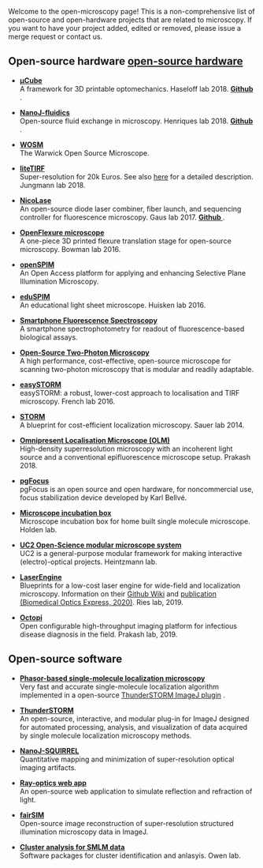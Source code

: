 Welcome to the open-microscopy page! This is a non-comprehensive list of open-source and open-hardware projects that are related to microscopy. If you want to have your project added, edited or removed, please issue a merge request or contact us.

## Open-source hardware <a href="/src/OpenHardware"> <strong> open-source hardware </strong> <a> <br>
* <a href="https://doi.org/10.5334%2Fjoh.8"> <strong> µCube </strong> <a> <br>
A framework for 3D printable optomechanics. Haseloff lab 2018.  <a href="https://mdelmans.github.io/uCube/"> <strong> Github</a> </strong> . 

* <a href="https://doi.org/10.1038/s41467-019-09231-9"> <strong> NanoJ-fluidics </strong> <a> <br>
Open-source fluid exchange in microscopy. Henriques lab 2018. <a href="https://github.com/HenriquesLab/NanoJ-Fluidics"> <strong> Github </strong> </a>. 

* <a href="https://wosmic.org/"> <strong> WOSM </strong> </a> <br>
The Warwick Open Source Microscope.

* <a href="https://doi.org/10.1002%2Fcphc.201800630"> <strong> liteTIRF </strong> </a> <br>
Super-resolution for 20k Euros. See also <a href="http://www.alexauer.me/litetirf/">here</a> for a detailed description. Jungmann lab 2018. 

* <a href="https://doi.org/10.1371%2Fjournal.pone.0173879"> <strong> NicoLase </strong> </a> <br>
An open-source diode laser combiner, fiber launch, and sequencing controller for fluorescence microscopy. Gaus lab 2017. <a href="https://github.com/PRNicovich/NicoLase"> <strong> Github </strong> </a>. 

* <a href="https://github.com/rwb27/openflexure_microscope"> <strong>OpenFlexure microscope </strong> </a> <br>
A one-piece 3D printed flexure translation stage for open-source microscopy. Bowman lab 2016. 

* <a href="http://openspim.org/Welcome_to_the_OpenSPIM_Wiki"> <strong> openSPIM </strong> </a> <br>
An Open Access platform for applying and enhancing Selective Plane Illumination Microscopy.

* <a href="http://journals.plos.org/plosone/article?id=10.1371/journal.pone.0161402"> <strong> eduSPIM </strong> </a> <br>
An educational light sheet microscope. Huisken lab 2016. 

* <a href="https://pubs.acs.org/doi/10.1021/ac502080t"> <strong> Smartphone Fluorescence Spectroscopy </strong> </a> <br>
A smartphone spectrophotometry for readout of fluorescence-based biological assays.

* <a href="https://doi.org/10.1371/journal.pone.0110475"> <strong> Open-Source Two-Photon Microscopy </strong> </a> <br>
A high performance, cost-effective, open-source microscope for scanning two-photon microscopy that is modular and readily adaptable.

* <a href="https://doi.org/10.1002%2Fjbio.201500324"> <strong> easySTORM </strong> </a> <br>
easySTORM: a robust, lower-cost approach to localisation and TIRF microscopy. French lab 2016. 

* <a href="https://doi.org/10.1002%2Fcphc.201300739"> <strong> STORM </strong> </a> <br>
A blueprint for cost-efficient localization microscopy. Sauer lab 2014. 

* <a href="https://doi.org/10.1101/121061"> <strong> Omnipresent Localisation Microscope (OLM) </strong> </a> <br>
High-density superresolution microscopy with an incoherent light source and a conventional epifluorescence microscope setup. Prakash 2018. 

* <a href="http://big.umassmed.edu/wiki/index.php/PgFocus"> <strong> pgFocus </strong> </a> <br>
pgFocus is an open source and open hardware, for noncommercial use, focus stabilization device developed by Karl Bellvé.

* <a href="https://github.com/HoldenLab/microscope-incubation-box"> <strong> Microscope incubation box </strong> </a> <br>
Microscope incubation box for home built single molecule microscope. Holden lab.

* <a href="https://github.com/bionanoimaging/UC2-GIT"> <strong> UC2 Open-Science modular microscope system </strong> </a> <br>
UC2 is a general-purpose modular framework for making interactive (electro)-optical projects. Heintzmann lab.

* <a href="https://github.com/ries-lab/LaserEngine"> <strong> LaserEngine </strong> </a> <br>
Blueprints for a low-cost laser engine for wide-field and localization microscopy. Information on their <a href="https://github.com/ries-lab/LaserEngine">Github Wiki</a> and <a href="http://dx.doi.org/10.1364/BOE.380815">publication (Biomedical Optics Express, 2020)</a>. Ries lab, 2019. 

* <a href="https://www.biorxiv.org/content/10.1101/684423v1"> <strong> Octopi </strong> </a> <br>
Open configurable high-throughput imaging platform for infectious disease diagnosis in the field. Prakash lab, 2019.
	
	
## Open-source software 
* <a href="https://doi.org/10.1063/1.5005899"> <strong> Phasor-based single-molecule localization microscopy </strong> <a> <br>
Very fast and accurate single-molecule localization algorithm implemented in a open-source <a href="https://github.com/kjamartens/thunderstorm/tree/phasor-intensity-1"> ThunderSTORM ImageJ plugin</a> . 

* <a href="http://zitmen.github.io/thunderstorm/"> <strong> ThunderSTORM </strong> <a> <br>
An open-source, interactive, and modular plug-in for ImageJ designed for automated processing, analysis, and visualization of data acquired by single molecule localization microscopy methods.  
  
* <a href="https://www.nature.com/articles/nmeth.4605"> <strong> NanoJ-SQUIRREL </strong> </a> <br>
Quantitative mapping and minimization of super-resolution optical imaging artifacts.

*	<a href="https://ricktu288.github.io/ray-optics/"> <strong> Ray-optics web app </strong></a> <br>
An open-source web application to simulate reflection and refraction of light.
  
*	<a href="https://doi.org/10.1038%2Fncomms10980"> <strong> fairSIM </strong> </a> <br>
Open-source image reconstruction of super-resolution structured illumination microscopy data in ImageJ.

*	<a href="https://doi.org/10.1038/nmeth.3612"> <strong> Cluster analysis for SMLM data </strong> </a> <br>
Software packages for cluster identification and anlasyis. Owen lab.
